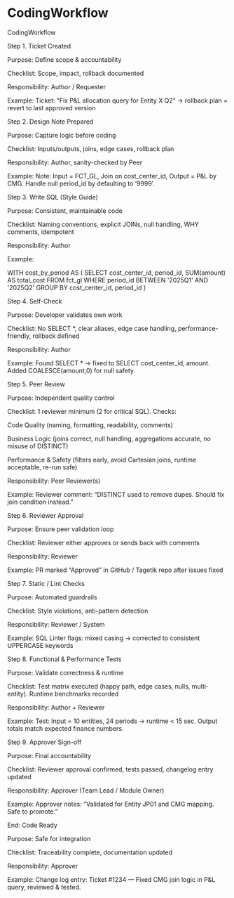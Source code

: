 # CodingWorkflow
CodingWorkflow

Step 1. Ticket Created

Purpose: Define scope & accountability

Checklist: Scope, impact, rollback documented

Responsibility: Author / Requester

Example: Ticket: “Fix P&L allocation query for Entity X Q2” → rollback plan = revert to last approved version

Step 2. Design Note Prepared

Purpose: Capture logic before coding

Checklist: Inputs/outputs, joins, edge cases, rollback plan

Responsibility: Author, sanity-checked by Peer

Example: Note: Input = FCT_GL, Join on cost_center_id, Output = P&L by CMG. Handle null period_id by defaulting to ‘9999’.

Step 3. Write SQL (Style Guide)

Purpose: Consistent, maintainable code

Checklist: Naming conventions, explicit JOINs, null handling, WHY comments, idempotent

Responsibility: Author

Example:

WITH cost_by_period AS (
  SELECT cost_center_id, period_id, SUM(amount) AS total_cost
  FROM fct_gl
  WHERE period_id BETWEEN '2025Q1' AND '2025Q2'
  GROUP BY cost_center_id, period_id
)


Step 4. Self-Check

Purpose: Developer validates own work

Checklist: No SELECT *, clear aliases, edge case handling, performance-friendly, rollback defined

Responsibility: Author

Example: Found SELECT * → fixed to SELECT cost_center_id, amount. Added COALESCE(amount,0) for null safety.

Step 5. Peer Review

Purpose: Independent quality control

Checklist: 1 reviewer minimum (2 for critical SQL). Checks:

Code Quality (naming, formatting, readability, comments)

Business Logic (joins correct, null handling, aggregations accurate, no misuse of DISTINCT)

Performance & Safety (filters early, avoid Cartesian joins, runtime acceptable, re-run safe)

Responsibility: Peer Reviewer(s)

Example: Reviewer comment: “DISTINCT used to remove dupes. Should fix join condition instead.”

Step 6. Reviewer Approval

Purpose: Ensure peer validation loop

Checklist: Reviewer either approves or sends back with comments

Responsibility: Reviewer

Example: PR marked “Approved” in GitHub / Tagetik repo after issues fixed

Step 7. Static / Lint Checks

Purpose: Automated guardrails

Checklist: Style violations, anti-pattern detection

Responsibility: Reviewer / System

Example: SQL Linter flags: mixed casing → corrected to consistent UPPERCASE keywords

Step 8. Functional & Performance Tests

Purpose: Validate correctness & runtime

Checklist: Test matrix executed (happy path, edge cases, nulls, multi-entity). Runtime benchmarks recorded

Responsibility: Author + Reviewer

Example: Test: Input = 10 entities, 24 periods → runtime < 15 sec. Output totals match expected finance numbers.

Step 9. Approver Sign-off

Purpose: Final accountability

Checklist: Reviewer approval confirmed, tests passed, changelog entry updated

Responsibility: Approver (Team Lead / Module Owner)

Example: Approver notes: “Validated for Entity JP01 and CMG mapping. Safe to promote.”

End: Code Ready

Purpose: Safe for integration

Checklist: Traceability complete, documentation updated

Responsibility: Approver

Example: Change log entry: Ticket #1234 — Fixed CMG join logic in P&L query, reviewed & tested.
